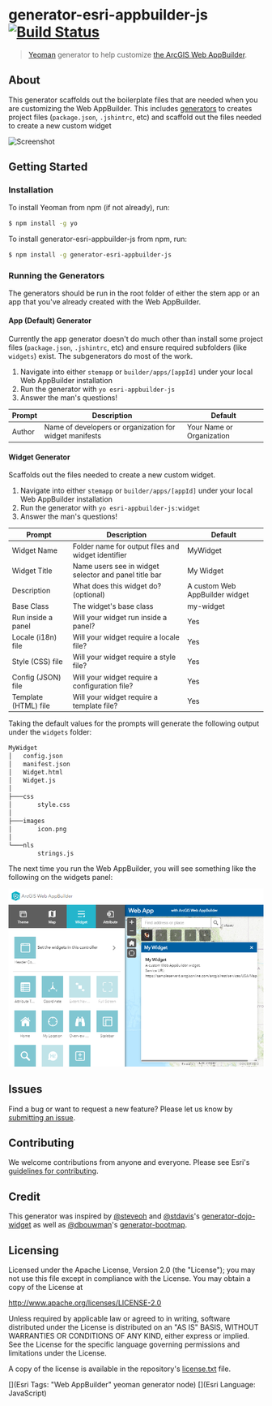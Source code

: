 # generator-esri-appbuilder-js [![Build Status](https://secure.travis-ci.org/Esri/generator-esri-appbuilder-js.png?branch=master)](https://travis-ci.org/Esri/generator-esri-appbuilder-js)

> [Yeoman](http://yeoman.io) generator to help customize [the ArcGIS Web AppBuilder](http://video.esri.com/watch/3211/web-app-builder).

## About

This generator scaffolds out the boilerplate files that are needed when you are customizing the Web AppBuilder. This includes [generators](#running-the-generators) to creates project files (`package.json`, `.jshintrc`, etc) and scaffold out the files needed to create a new custom widget

![Screenshot](https://raw.githubusercontent.com/Esri/generator-esri-appbuilder-js/master/docs/images/running-the-generators.png)

## Getting Started

### Installation

To install Yeoman from npm (if not already), run:

```bash
$ npm install -g yo
```

To install generator-esri-appbuilder-js from npm, run:

```bash
$ npm install -g generator-esri-appbuilder-js
```

### Running the Generators

The generators should be run in the root folder of either the stem app or an app that you've already created with the Web AppBuilder.

#### App (Default) Generator

Currently the app generator doesn't do much other than install some project files (`package.json`, `.jshintrc`, etc) and ensure required subfolders (like `widgets`) exist. The subgenerators do most of the work.

1. Navigate into either `stemapp` or `builder/apps/[appId]` under your local Web AppBuilder installation
2. Run the generator with `yo esri-appbuilder-js`
3. Answer the man's questions!

|Prompt|Description|Default|
|------|-----------|-------|
|Author|Name of developers or organization for widget manifests|Your Name or Organization|

#### Widget Generator

Scaffolds out the files needed to create a new custom widget.

1. Navigate into either `stemapp` or `builder/apps/[appId]` under your local Web AppBuilder installation
2. Run the generator with `yo esri-appbuilder-js:widget`
3. Answer the man's questions!

|Prompt|Description|Default|
|------|-----------|-------|
|Widget Name|Folder name for output files and widget identifier|MyWidget|
|Widget Title|Name users see in widget selector and panel title bar|My Widget|
|Description|What does this widget do? (optional)|A custom Web AppBuilder widget|
|Base Class|The widget's base class|my-widget|
|Run inside a panel|Will your widget run inside a panel?|Yes|
|Locale (i18n) file|Will your widget require a locale file?|Yes|
|Style (CSS) file|Will your widget require a style file?|Yes|
|Config (JSON) file|Will your widget require a configuration file?|Yes|
|Template (HTML) file|Will your widget require a template file?|Yes|

Taking the default values for the prompts will generate the following output under the `widgets` folder:

```
MyWidget
│   config.json
│   manifest.json
│   Widget.html
│   Widget.js
│
├───css
│       style.css
│
├───images
│       icon.png
│
└───nls
        strings.js
```

The next time you run the Web AppBuilder, you will see something like the following on the widgets panel:

![Widget in the Builder](https://raw.githubusercontent.com/Esri/generator-esri-appbuilder-js/master/docs/images/widget-in-builder.png)

## Issues

Find a bug or want to request a new feature?  Please let us know by [submitting an issue](https://github.com/Esri/generator-esri-appbuilder-js/issues).

## Contributing

We welcome contributions from anyone and everyone. Please see Esri's [guidelines for contributing](https://github.com/esri/contributing).

## Credit

This generator was inspired by [@steveoh](https://github.com/steveoh) and [@stdavis](https://github.com/stdavis)'s [generator-dojo-widget](https://github.com/steveoh/generator-dojo-widget) as well as [@dbouwman](https://github.com/dbouwman)'s [generator-bootmap](https://github.com/dbouwman/generator-bootmap).

## Licensing

Licensed under the Apache License, Version 2.0 (the "License");
you may not use this file except in compliance with the License.
You may obtain a copy of the License at

   http://www.apache.org/licenses/LICENSE-2.0

Unless required by applicable law or agreed to in writing, software
distributed under the License is distributed on an "AS IS" BASIS,
WITHOUT WARRANTIES OR CONDITIONS OF ANY KIND, either express or implied.
See the License for the specific language governing permissions and
limitations under the License.

A copy of the license is available in the repository's [license.txt](https://raw.githubusercontent.com/Esri/generator-esri-appbuilder-js/master/license.txt) file.

[](Esri Tags: "Web AppBuilder" yeoman generator node)
[](Esri Language: JavaScript)
